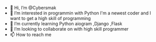 - 👋 Hi, I’m @Cybersmak
- 👀 I’m interested in programmin with Python I'm a newest coder and I want to get a high skill of programming 
- 🌱 I’m currently learning Python aiogram ,Django ,Flask
- 💞️ I’m looking to collaborate on with high skill programmer 
- 📫 How to reach me 

<!---
Cybersmak/Cybersmak is a ✨ special ✨ repository because its `README.md` (this file) appears on your GitHub profile.
You can click the Preview link to take a look at your changes.
--->
